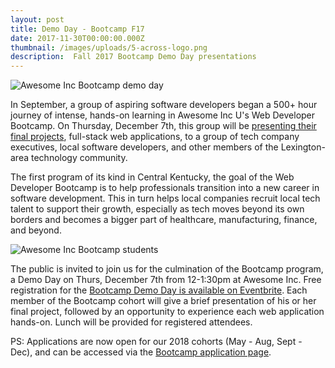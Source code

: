 ```yaml
---
layout: post
title: Demo Day - Bootcamp F17
date: 2017-11-30T00:00:00.000Z
thumbnail: /images/uploads/5-across-logo.png
description:  Fall 2017 Bootcamp Demo Day presentations
---
```


![Awesome Inc Bootcamp demo day](/images/blog/bootcamp-s17-demo-day.jpg)

In September, a group of aspiring software developers began a 500+ hour journey of intense, hands-on learning in Awesome Inc U's Web Developer Bootcamp. On Thursday, December 7th, this group will be [presenting their final projects](https://www.eventbrite.com/e/awesome-inc-demo-day-web-developer-bootcamp-f17-tickets-40105591905), full-stack web applications, to a group of tech company executives, local software developers, and other members of the Lexington-area technology community.

<!--more-->

The first program of its kind in Central Kentucky, the goal of the Web Developer Bootcamp is to help professionals transition into a new career in software development. This in turn helps local companies recruit local tech talent to support their growth, especially as tech moves beyond its own borders and becomes a bigger part of healthcare, manufacturing, finance, and beyond.

![Awesome Inc Bootcamp students](/images/blog/bootcamp-f17-students.jpg)

The public is invited to join us for the culmination of the Bootcamp program, a Demo Day on Thurs, December 7th from 12-1:30pm at Awesome Inc. Free registration for the [Bootcamp Demo Day is available on Eventbrite](https://www.eventbrite.com/e/awesome-inc-demo-day-web-developer-bootcamp-f17-tickets-40105591905). Each member of the Bootcamp cohort will give a brief presentation of his or her final project, followed by an opportunity to experience each web application hands-on. Lunch will be provided for registered attendees. 

PS: Applications are now open for our 2018 cohorts (May - Aug, Sept - Dec), and can be accessed via the [Bootcamp application page](/applications/bootcamp).
